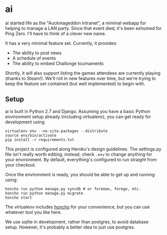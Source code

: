 # ai
ai started life as the "Auckmageddon Intranet", a minimal webapp for helping to manage a LAN party.  Since that event
died, it's been exhumed for Ping Zero.  I'll have to think of a clever new name.

It has a very minimal feature set.  Currently, it provides:

 * The ability to post news
 * A schedule of events
 * The ability to embed Challonge tournaments

Shortly, it will also support listing the games attendees are currently playing (thanks to Steam!).  We'll roll in new
features over time, but we're trying to keep the feature set contained (but well implemented) to begin with.

## Setup
ai is built in Python 2.7 and Django.  Assuming you have a basic Python environment setup already (including
virtualenv), you can get ready for development using:

    virtualenv env --no-site-packages --distribute
    source env/bin/activate
    pip install -r requirements.txt

This project is configured along Heroku's design guidelines.  The settings.py file isn't really worth editing; instead,
check `.env` to change anything for your environment.  By default, everything's configured to run straight from your
checkout.

Once the environment is ready, you should be able to get up and running using:

    honcho run python manage.py syncdb # or foreman, forego, etc.
    honcho run python manage.py migrate
    honcho start

The virtualenv includes [honcho] for your convenience, but you can use whatever tool you like here.

We use sqlite in development, rather than postgres, to avoid database setup.  However, it's probably a better idea to
just use postgres.

[honcho]: https://github.com/nickstenning/honcho
